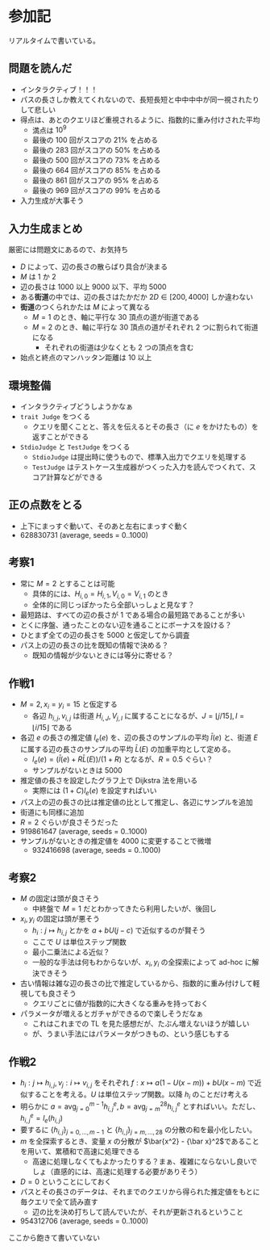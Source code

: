 # 参加記

リアルタイムで書いている。

## 問題を読んだ

- インタラクティブ！！！
- パスの長さしか教えてくれないので、長短長短と中中中中が同一視されたりして悲しい
- 得点は、あとのクエリほど重視されるように、指数的に重み付けされた平均
  - 満点は $10^9$
  - 最後の $100$ 回がスコアの $21\%$ を占める
  - 最後の $283$ 回がスコアの $50\%$ を占める
  - 最後の $500$ 回がスコアの $73\%$ を占める
  - 最後の $664$ 回がスコアの $85\%$ を占める
  - 最後の $861$ 回がスコアの $95\%$ を占める
  - 最後の $969$ 回がスコアの $99\%$ を占める
- 入力生成が大事そう

## 入力生成まとめ

厳密には問題文にあるので、お気持ち

- $D$ によって、辺の長さの散らばり具合が決まる
- $M$ は $1$ か $2$
- 辺の長さは $1000$ 以上 $9000$ 以下、平均 $5000$
- ある**街道**の中では、辺の長さはたかだか $2D\in[200,4000]$ しか違わない
- **街道**のつくられかたは $M$ によって異なる
  - $M=1$ のとき、軸に平行な $30$ 頂点の道が街道である
  - $M=2$ のとき、軸に平行な $30$ 頂点の道がそれぞれ $2$ つに割られて街道になる
    - それぞれの街道は少なくとも $2$ つの頂点を含む
- 始点と終点のマンハッタン距離は $10$ 以上

## 環境整備

- インタラクティブどうしようかなぁ
- `trait Judge` をつくる
  - クエリを聞くことと、答えを伝えるとその長さ（に $e$ をかけたもの）を返すことができる
- `StdioJudge` と `TestJudge` をつくる
  - `StdioJudge` は提出時に使うもので、標準入出力でクエリを処理する
  - `TestJudge` はテストケース生成器がつくった入力を読んでつくれて、スコア計算などができる


## 正の点数をとる

- 上下にまっすぐ動いて、そのあと左右にまっすぐ動く
- 628830731 (average, seeds = 0..1000)

## 考察1

- 常に $M=2$ とすることは可能
  - 具体的には、$H_{i,0}=H_{i,1}, V_{i,0}=V_{i,1}$ のとき
  - 全体的に同じっぽかったら全部いっしょと見なす？
- 最短路は、すべての辺の長さが $1$ である場合の最短路であることが多い
- とくに序盤、通ったことのない辺を通ることにボーナスを設ける？
- ひとまず全ての辺の長さを $5000$ と仮定してから調査
- パス上の辺の長さの比を既知の情報で決める？
  - 既知の情報が少ないときには等分に寄せる？

## 作戦1

- $M=2, x_i=y_i=15$ と仮定する
  - 各辺 $h_{i,j}, v_{i,j}$ は街道 $H_{i,J}, V_{j,I}$ に属することになるが、$J=\lfloor j/15\rfloor, I=\lfloor i/15\rfloor$ である
- 各辺 $e$ の長さの推定値 $l_e(e)$ を、辺の長さのサンプルの平均 $\bar l(e)$ と、街道 $E$ に属する辺の長さのサンプルの平均 $\bar L(E)$ の加重平均として定める。
  - $l_e(e) = (\bar l(e) + R\bar L(E))/(1+R)$ となるが、$R=0.5$ ぐらい？
  - サンプルがないときは $5000$
- 推定値の長さを設定したグラフ上で Dijkstra 法を用いる
  - 実際には $(1+C)l_e(e)$ を設定すればいい
- パス上の辺の長さの比は推定値の比として推定し、各辺にサンプルを追加
- 街道にも同様に追加
- $R=2$ ぐらいが良さそうだった
- 919861647 (average, seeds = 0..1000)
- サンプルがないときの推定値を $4000$ に変更することで微増
  - 932416698 (average, seeds = 0..1000)

## 考察2

- $M$ の固定は頭が良さそう
  - 中終盤で $M=1$ だとわかってきたら利用したいが、後回し
- $x_i,y_i$ の固定は頭が悪そう
  - $h_i:j\mapsto h_{i,j}$ とかを $a+bU(j-c)$ で近似するのが賢そう
  - ここで $U$ は単位ステップ関数
  - 最小二乗法による近似？
  - 一般的な手法は何もわからないが、$x_i, y_i$ の全探索によって ad-hoc に解決できそう
- 古い情報は雑な辺の長さの比で推定しているから、指数的に重み付けして軽視しても良さそう
  - クエリごとに値が指数的に大きくなる重みを持っておく
- パラメータが増えるとガチャができるので楽しそうだなぁ
  - これはこれまでの TL を見た感想だが、たぶん増えないほうが嬉しい
  - が、うまい手法にはパラメータがつきもの、という感じもする

## 作戦2

- $h_i:j\mapsto h_{i,j}, v_j:i\mapsto v_{i,j}$ をそれぞれ $f:x\mapsto a(1-U(x-m))+bU(x-m)$ で近似することを考える。$U$ は単位ステップ関数。以降 $h_i$ のことだけ考える
- 明らかに $a = \mathrm{avg}_{j=0}^{m-1}h^e_{i,j}, b = \mathrm{avg}_{j=m}^{28}h^e_{i,j}$ とすればいい。ただし、$h^e_{i,j} = l_e(h_{i,j})$
- 要するに $\{h_{i,j}\}_{j=0,\ldots,m-1}$ と $\{h_{i,j}\}_{j=m,\ldots,28}$ の分散の和を最小化したい。
- $m$ を全探索するとき、変量 $x$ の分散が $\bar{x^2} - {\bar x}^2$であることを用いて、累積和で高速に処理できる
  - 高速に処理しなくてもよかったりする？まぁ、複雑にならないし良いでしょ（直感的には、高速に処理する必要がありそう）
- $D=0$ ということにしておく
- パスとその長さのデータは、それまでのクエリから得られた推定値をもとに毎クエリで全て読み直す
  - 辺の比を決め打ちして読んでいたが、それが更新されるということ
- 954312706 (average, seeds = 0..1000)

ここから飽きて書いていない